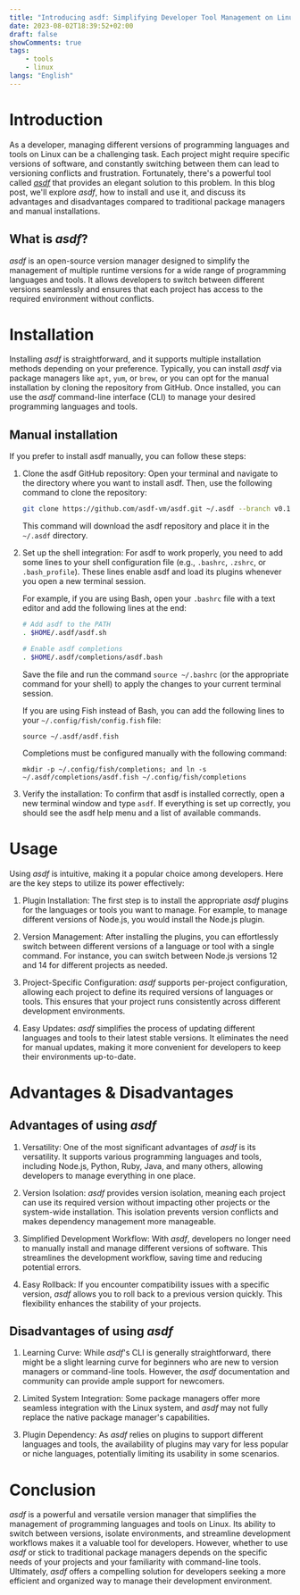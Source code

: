 ```yaml
---
title: "Introducing asdf: Simplifying Developer Tool Management on Linux"
date: 2023-08-02T18:39:52+02:00
draft: false
showComments: true
tags:
    - tools
    - linux
langs: "English"
---
```


# Introduction

As a developer, managing different versions of programming languages and tools on Linux can be a challenging task.
Each project might require specific versions of software, and constantly switching between them can lead to versioning conflicts and frustration.
Fortunately, there's a powerful tool called [*asdf*](https://*asdf*-vm.com) that provides an elegant solution to this problem.
In this blog post, we'll explore *asdf*, how to install and use it, and discuss its advantages and disadvantages compared to traditional package managers and manual installations.

## What is *asdf*?

*asdf* is an open-source version manager designed to simplify the management of multiple runtime versions for a wide range of programming languages and tools. It allows developers to switch between different versions seamlessly and ensures that each project has access to the required environment without conflicts.

# Installation

Installing *asdf* is straightforward, and it supports multiple installation methods depending on your preference. Typically, you can install *asdf* via package managers like `apt`, `yum`, or `brew`, or you can opt for the manual installation by cloning the repository from GitHub. Once installed, you can use the *asdf* command-line interface (CLI) to manage your desired programming languages and tools.

## Manual installation

If you prefer to install asdf manually, you can follow these steps:

1. Clone the asdf GitHub repository:
   Open your terminal and navigate to the directory where you want to install asdf. Then, use the following command to clone the repository:

   ```bash
   git clone https://github.com/asdf-vm/asdf.git ~/.asdf --branch v0.12.0
   ```

   This command will download the asdf repository and place it in the `~/.asdf` directory.

2. Set up the shell integration:
   For asdf to work properly, you need to add some lines to your shell configuration file (e.g., `.bashrc`, `.zshrc`, or `.bash_profile`). These lines enable asdf and load its plugins whenever you open a new terminal session.

   For example, if you are using Bash, open your `.bashrc` file with a text editor and add the following lines at the end:

   ```bash
   # Add asdf to the PATH
   . $HOME/.asdf/asdf.sh

   # Enable asdf completions
   . $HOME/.asdf/completions/asdf.bash
   ```

   Save the file and run the command `source ~/.bashrc` (or the appropriate command for your shell) to apply the changes to your current terminal session.

   If you are using Fish instead of Bash, you can add the following lines to your `~/.config/fish/config.fish` file:

   ```fish
   source ~/.asdf/asdf.fish
   ```

   Completions must be configured manually with the following command:

   ```fish
   mkdir -p ~/.config/fish/completions; and ln -s ~/.asdf/completions/asdf.fish ~/.config/fish/completions
   ```

3. Verify the installation:
   To confirm that asdf is installed correctly, open a new terminal window and type `asdf`. If everything is set up correctly, you should see the asdf help menu and a list of available commands.

# Usage

Using *asdf* is intuitive, making it a popular choice among developers. Here are the key steps to utilize its power effectively:

1. Plugin Installation: The first step is to install the appropriate *asdf* plugins for the languages or tools you want to manage. For example, to manage different versions of Node.js, you would install the Node.js plugin.

2. Version Management: After installing the plugins, you can effortlessly switch between different versions of a language or tool with a single command. For instance, you can switch between Node.js versions 12 and 14 for different projects as needed.

3. Project-Specific Configuration: *asdf* supports per-project configuration, allowing each project to define its required versions of languages or tools. This ensures that your project runs consistently across different development environments.

4. Easy Updates: *asdf* simplifies the process of updating different languages and tools to their latest stable versions. It eliminates the need for manual updates, making it more convenient for developers to keep their environments up-to-date.

# Advantages & Disadvantages

## Advantages of using *asdf*

1. Versatility: One of the most significant advantages of *asdf* is its versatility. It supports various programming languages and tools, including Node.js, Python, Ruby, Java, and many others, allowing developers to manage everything in one place.

2. Version Isolation: *asdf* provides version isolation, meaning each project can use its required version without impacting other projects or the system-wide installation. This isolation prevents version conflicts and makes dependency management more manageable.

3. Simplified Development Workflow: With *asdf*, developers no longer need to manually install and manage different versions of software. This streamlines the development workflow, saving time and reducing potential errors.

4. Easy Rollback: If you encounter compatibility issues with a specific version, *asdf* allows you to roll back to a previous version quickly. This flexibility enhances the stability of your projects.

## Disadvantages of using *asdf*

1. Learning Curve: While *asdf*'s CLI is generally straightforward, there might be a slight learning curve for beginners who are new to version managers or command-line tools. However, the *asdf* documentation and community can provide ample support for newcomers.

2. Limited System Integration: Some package managers offer more seamless integration with the Linux system, and *asdf* may not fully replace the native package manager's capabilities.

3. Plugin Dependency: As *asdf* relies on plugins to support different languages and tools, the availability of plugins may vary for less popular or niche languages, potentially limiting its usability in some scenarios.

# Conclusion

*asdf* is a powerful and versatile version manager that simplifies the management of programming languages and tools on Linux. Its ability to switch between versions, isolate environments, and streamline development workflows makes it a valuable tool for developers. However, whether to use *asdf* or stick to traditional package managers depends on the specific needs of your projects and your familiarity with command-line tools. Ultimately, *asdf* offers a compelling solution for developers seeking a more efficient and organized way to manage their development environment.